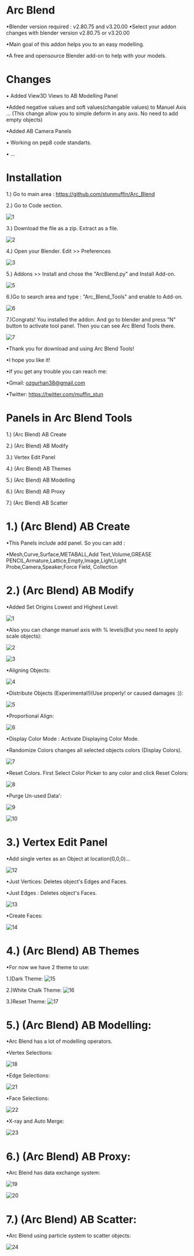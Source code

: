 # Arc Blend

•Blender version required : v2.80.75 and v3.20.00
•Select your addon changes with blender version v2.80.75 or v3.20.00

•Main goal of this addon helps you to an easy modelling.

•A free and opensource Blender add-on to help with your models.

# Changes
• Added View3D Views to AB Modelling Panel

•Added negative values and soft values(changable values) to Manuel Axis ...
(This change allow you to simple deform in any axis. No need to add empty objects)

•Added AB Camera Panels

• Working on pep8 code standarts.

• ...

# Installation

1.) Go to main area :  https://github.com/stunmuffin/Arc_Blend

2.) Go to Code section.

![1](https://user-images.githubusercontent.com/48792613/185794561-b18ed752-b5f4-4278-b3c3-523df34911f3.png)

3.) Download the file as a zip. Extract as a file.

![2](https://user-images.githubusercontent.com/48792613/185794564-df033d43-b8bb-4f7c-a812-c43174fcb337.png)

4.) Open your Blender. Edit >> Preferences

![3](https://user-images.githubusercontent.com/48792613/185794586-9e637b21-0b22-472e-bf38-eabeaea7f535.png)

5.) Addons >> Install and chose the "ArcBlend.py" and Install Add-on.

![5](https://user-images.githubusercontent.com/48792613/185794588-7c7876f1-2dea-4800-bdae-d8425d8d6e90.png)

6.)Go to search  area and type : "Arc_Blend_Tools" and enable to Add-on.

![6](https://user-images.githubusercontent.com/48792613/185794589-dc843eab-e14c-40d6-893e-0d2175afa9d0.png)

7.)Congrats! You installed the addon. And go to blender and press "N" button to activate tool panel. Then you can see Arc Blend Tools there.

![7](https://user-images.githubusercontent.com/48792613/185794590-83d4d070-aa6e-47a4-9892-abb3e07fd842.png)

•Thank you for download and using Arc Blend Tools!

•I hope you like it!

•If you get any trouble you can reach me:

•Gmail: ozgurhan38@gmail.com

•Twitter: https://twitter.com/muffin_stun


# Panels in Arc Blend Tools
1.) (Arc Blend) AB Create

2.) (Arc Blend) AB Modify

3.) Vertex Edit Panel

4.) (Arc Blend) AB Themes

5.) (Arc Blend) AB Modelling

6.) (Arc Blend) AB Proxy

7.) (Arc Blend) AB Scatter

# 1.) (Arc Blend) AB Create
•This Panels include add panel. So you can add :

•Mesh,Curve,Surface,METABALL,Add Text,Volume,GREASE PENCIL,Armature,Lattice,Empty,Image,Light,Light Probe,Camera,Speaker,Force Field,
Collection

# 2.) (Arc Blend) AB Modify
•Added Set Origins Lowest and Highest Level:

![1](https://user-images.githubusercontent.com/48792613/185749492-4e2baaa5-1d93-4e19-97d4-7f15733246fd.png)

•Also you can change manuel axis with % levels(But you need to apply scale objects):

![2](https://user-images.githubusercontent.com/48792613/185749750-9656f139-e673-40cb-96de-edf5b3fe0d2a.png)

![3](https://user-images.githubusercontent.com/48792613/185749752-6c4cab37-b813-44ab-bb7f-74844f5bb956.png)

•Aligning Objects:

![4](https://user-images.githubusercontent.com/48792613/185749889-95ac8b20-cc28-4037-b1eb-1dcf8bb53bab.png)

•Distribute Objects (Experimental!)(Use properly! or caused damages :)):

![5](https://user-images.githubusercontent.com/48792613/185750484-dbf38589-a7ec-42bb-91b5-af04a615a741.png)

•Proportional Align:

![6](https://user-images.githubusercontent.com/48792613/185750887-b7c14e04-ebb4-493a-8ac3-add35075b6d0.png)

•Display Color Mode : Activate Displaying Color Mode.

•Randomize Colors changes all selected objects colors (Display Colors).

![7](https://user-images.githubusercontent.com/48792613/185751057-bc5d1d7d-1949-4df9-a1c5-7f8bf47c3670.png)

•Reset Colors. First Select Color Picker to any color and click Reset Colors:

![8](https://user-images.githubusercontent.com/48792613/185751119-41bc4bb1-9532-415a-b586-827ce43072ab.png)

•Purge Un-used Data':

![9](https://user-images.githubusercontent.com/48792613/185751352-990dfe56-8e6f-4f7d-a941-063393978ec6.png)

![10](https://user-images.githubusercontent.com/48792613/185751355-e2f10d26-da6e-470e-8ef3-b86d60193bdd.png)

# 3.) Vertex Edit Panel

•Add single vertex as an Object at location(0,0,0)...

![12](https://user-images.githubusercontent.com/48792613/185751607-3ae7c5bd-7568-4c57-88e7-9573122ac2ac.png)

•Just Vertices: Deletes object's Edges and Faces.

•Just Edges : Deletes object's Faces.

![13](https://user-images.githubusercontent.com/48792613/185751831-a83b6e5d-c93e-48cd-a970-66c7810da3f4.png)

•Create Faces:

![14](https://user-images.githubusercontent.com/48792613/185751948-ba4e96e2-7fdc-437d-a09c-19b800f7b9ff.png)

# 4.) (Arc Blend) AB Themes
•For now we have 2 theme to use:

1.)Dark Theme:
![15](https://user-images.githubusercontent.com/48792613/185752134-6e0fafe6-7285-46f2-b9a3-23e521d28b45.png)


2.)White Chalk Theme:
![16](https://user-images.githubusercontent.com/48792613/185752148-f792cd15-874a-48eb-93f9-e21425f667f1.png)

3.)Reset Theme:
![17](https://user-images.githubusercontent.com/48792613/185752167-66fe9b1e-49ad-489c-9141-0b79e8610d67.png)

# 5.) (Arc Blend) AB Modelling:
•Arc Blend has a lot of modelling operators.

•Vertex Selections:

![18](https://user-images.githubusercontent.com/48792613/185752350-d24ceba9-6af5-418c-907f-6419354cb00c.png)

•Edge Selections:

![21](https://user-images.githubusercontent.com/48792613/185752519-426d3ecb-ae50-4ba3-8247-d23d0d04596b.png)


•Face Selections:

![22](https://user-images.githubusercontent.com/48792613/185752541-67a26437-86d4-4a9e-bfa0-99058bc1eee3.png)

•X-ray and Auto Merge:

![23](https://user-images.githubusercontent.com/48792613/185752557-d976a38f-47dd-48fb-af43-7d81f90c1f9d.png)

# 6.) (Arc Blend) AB Proxy:
•Arc Blend has data exchange system:

![19](https://user-images.githubusercontent.com/48792613/185752639-3a503140-be56-478d-8c3f-46640ae1300b.png)

![20](https://user-images.githubusercontent.com/48792613/185752648-a1e0fc6c-b869-477b-9bbb-ac0eb76033d8.png)

# 7.) (Arc Blend) AB Scatter:
•Arc Blend using particle system to scatter objects:

![24](https://user-images.githubusercontent.com/48792613/185752795-6a8cf42b-1dd0-40be-b45c-7239ecb8f6ec.png)





